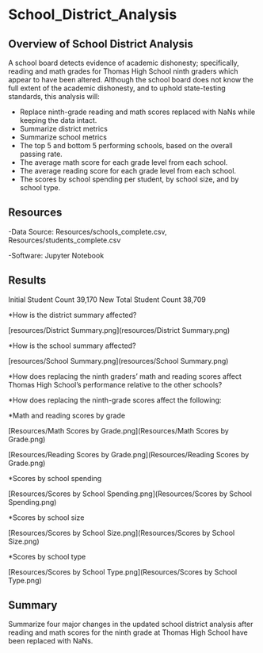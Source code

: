 # School_District_Analysis

## Overview of School District Analysis
A school board detects evidence of academic dishonesty; specifically, reading and math grades for Thomas High School ninth graders which appear to have been altered. Although the school board does not know the full extent of the academic dishonesty, and to uphold state-testing standards, this analysis will:

 * Replace ninth-grade reading and math scores replaced with NaNs while keeping the data intact.
 * Summarize district metrics
 * Summarize school metrics
 * The top 5 and bottom 5 performing schools, based on the overall passing rate.
 * The average math score for each grade level from each school.
 * The average reading score for each grade level from each school.
 * The scores by school spending per student, by school size, and by school type.

## Resources
-Data Source: Resources/schools_complete.csv, Resources/students_complete.csv

-Software: Jupyter Notebook

## Results 
Initial Student Count    39,170
New Total Student Count    38,709

*How is the district summary affected?

[resources/District Summary.png](resources/District Summary.png) 

*How is the school summary affected?

[resources/School Summary.png](resources/School Summary.png) 

*How does replacing the ninth graders’ math and reading scores affect Thomas High School’s performance relative to the other schools?

*How does replacing the ninth-grade scores affect the following:

  *Math and reading scores by grade
  
  [Resources/Math Scores by Grade.png](Resources/Math Scores by Grade.png)
  
  [Resources/Reading Scores by Grade.png](Resources/Reading Scores by Grade.png)
  
  *Scores by school spending
  
  [Resources/Scores by School Spending.png](Resources/Scores by School Spending.png)
  
  *Scores by school size
  
  [Resources/Scores by School Size.png](Resources/Scores by School Size.png)
  
  *Scores by school type
  
  [Resources/Scores by School Type.png](Resources/Scores by School Type.png)
  
## Summary 
Summarize four major changes in the updated school district analysis after reading and math scores for the ninth grade at Thomas High School have been replaced with NaNs.
